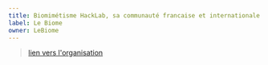 ```yaml
---
title: Biomimétisme HackLab, sa communauté francaise et internationale
label: Le Biome
owner: LeBiome
---
```

> [lien vers l'organisation](https://github.com/LeBiome/organisations)
